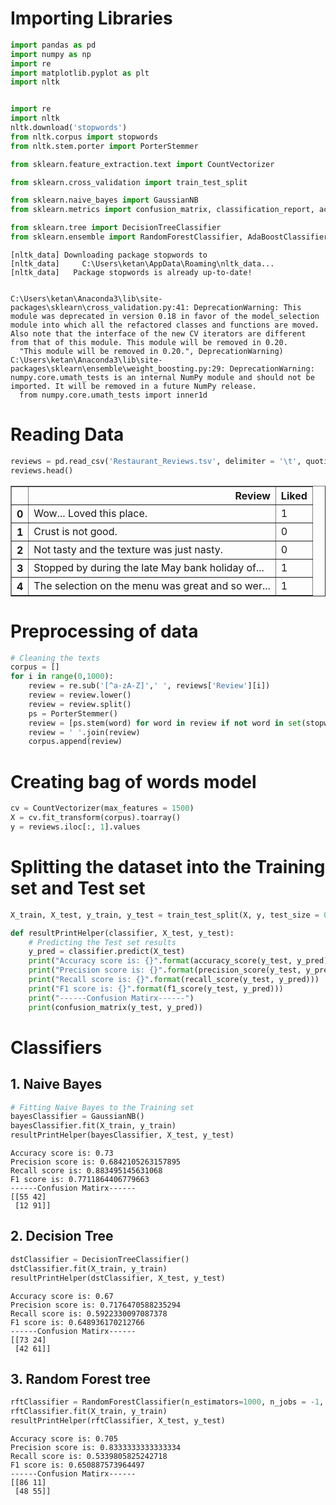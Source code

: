 
# Importing Libraries


```python
import pandas as pd
import numpy as np
import re
import matplotlib.pyplot as plt
import nltk


import re
import nltk
nltk.download('stopwords')
from nltk.corpus import stopwords
from nltk.stem.porter import PorterStemmer

from sklearn.feature_extraction.text import CountVectorizer

from sklearn.cross_validation import train_test_split

from sklearn.naive_bayes import GaussianNB
from sklearn.metrics import confusion_matrix, classification_report, accuracy_score, recall_score, precision_score, f1_score

from sklearn.tree import DecisionTreeClassifier
from sklearn.ensemble import RandomForestClassifier, AdaBoostClassifier
```

    [nltk_data] Downloading package stopwords to
    [nltk_data]     C:\Users\ketan\AppData\Roaming\nltk_data...
    [nltk_data]   Package stopwords is already up-to-date!
    

    C:\Users\ketan\Anaconda3\lib\site-packages\sklearn\cross_validation.py:41: DeprecationWarning: This module was deprecated in version 0.18 in favor of the model_selection module into which all the refactored classes and functions are moved. Also note that the interface of the new CV iterators are different from that of this module. This module will be removed in 0.20.
      "This module will be removed in 0.20.", DeprecationWarning)
    C:\Users\ketan\Anaconda3\lib\site-packages\sklearn\ensemble\weight_boosting.py:29: DeprecationWarning: numpy.core.umath_tests is an internal NumPy module and should not be imported. It will be removed in a future NumPy release.
      from numpy.core.umath_tests import inner1d
    

# Reading Data


```python
reviews = pd.read_csv('Restaurant_Reviews.tsv', delimiter = '\t', quoting = 3)
reviews.head()
```




<div>
<style scoped>
    .dataframe tbody tr th:only-of-type {
        vertical-align: middle;
    }

    .dataframe tbody tr th {
        vertical-align: top;
    }

    .dataframe thead th {
        text-align: right;
    }
</style>
<table border="1" class="dataframe">
  <thead>
    <tr style="text-align: right;">
      <th></th>
      <th>Review</th>
      <th>Liked</th>
    </tr>
  </thead>
  <tbody>
    <tr>
      <th>0</th>
      <td>Wow... Loved this place.</td>
      <td>1</td>
    </tr>
    <tr>
      <th>1</th>
      <td>Crust is not good.</td>
      <td>0</td>
    </tr>
    <tr>
      <th>2</th>
      <td>Not tasty and the texture was just nasty.</td>
      <td>0</td>
    </tr>
    <tr>
      <th>3</th>
      <td>Stopped by during the late May bank holiday of...</td>
      <td>1</td>
    </tr>
    <tr>
      <th>4</th>
      <td>The selection on the menu was great and so wer...</td>
      <td>1</td>
    </tr>
  </tbody>
</table>
</div>



# Preprocessing of data


```python
# Cleaning the texts
corpus = []
for i in range(0,1000):
    review = re.sub('[^a-zA-Z]',' ', reviews['Review'][i])
    review = review.lower()
    review = review.split()
    ps = PorterStemmer()
    review = [ps.stem(word) for word in review if not word in set(stopwords.words('english'))]
    review = ' '.join(review)
    corpus.append(review)
```

# Creating bag of words model


```python
cv = CountVectorizer(max_features = 1500)
X = cv.fit_transform(corpus).toarray()
y = reviews.iloc[:, 1].values
```

# Splitting the dataset into the Training set and Test set


```python
X_train, X_test, y_train, y_test = train_test_split(X, y, test_size = 0.20, random_state = 0)
```


```python
def resultPrintHelper(classifier, X_test, y_test):
    # Predicting the Test set results
    y_pred = classifier.predict(X_test)
    print("Accuracy score is: {}".format(accuracy_score(y_test, y_pred)))
    print("Precision score is: {}".format(precision_score(y_test, y_pred)))
    print("Recall score is: {}".format(recall_score(y_test, y_pred)))
    print("F1 score is: {}".format(f1_score(y_test, y_pred)))
    print("------Confusion Matirx------")
    print(confusion_matrix(y_test, y_pred))
```

# Classifiers

## 1. Naive Bayes


```python
# Fitting Naive Bayes to the Training set
bayesClassifier = GaussianNB()
bayesClassifier.fit(X_train, y_train)
resultPrintHelper(bayesClassifier, X_test, y_test)
```

    Accuracy score is: 0.73
    Precision score is: 0.6842105263157895
    Recall score is: 0.883495145631068
    F1 score is: 0.7711864406779663
    ------Confusion Matirx------
    [[55 42]
     [12 91]]
    

## 2. Decision Tree


```python
dstClassifier = DecisionTreeClassifier()
dstClassifier.fit(X_train, y_train)
resultPrintHelper(dstClassifier, X_test, y_test)
```

    Accuracy score is: 0.67
    Precision score is: 0.7176470588235294
    Recall score is: 0.5922330097087378
    F1 score is: 0.648936170212766
    ------Confusion Matirx------
    [[73 24]
     [42 61]]
    

## 3. Random Forest tree


```python
rftClassifier = RandomForestClassifier(n_estimators=1000, n_jobs = -1, random_state=42)
rftClassifier.fit(X_train, y_train)
resultPrintHelper(rftClassifier, X_test, y_test)
```

    Accuracy score is: 0.705
    Precision score is: 0.8333333333333334
    Recall score is: 0.5339805825242718
    F1 score is: 0.650887573964497
    ------Confusion Matirx------
    [[86 11]
     [48 55]]
    
